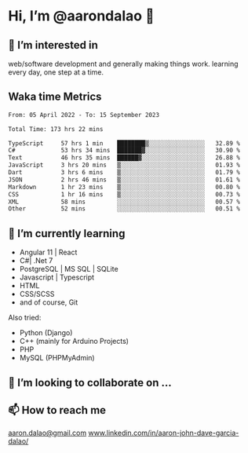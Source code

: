# __Hi, I’m @aarondalao__ 👋 
## 👀 I’m interested in 
web/software development and generally making things work.
learning every day, one step at a time. 

## Waka time Metrics
<!--START_SECTION:waka-->

```txt
From: 05 April 2022 - To: 15 September 2023

Total Time: 173 hrs 22 mins

TypeScript     57 hrs 1 min    ████████▒░░░░░░░░░░░░░░░░   32.89 %
C#             53 hrs 34 mins  ███████▓░░░░░░░░░░░░░░░░░   30.90 %
Text           46 hrs 35 mins  ██████▓░░░░░░░░░░░░░░░░░░   26.88 %
JavaScript     3 hrs 20 mins   ▒░░░░░░░░░░░░░░░░░░░░░░░░   01.93 %
Dart           3 hrs 6 mins    ▒░░░░░░░░░░░░░░░░░░░░░░░░   01.79 %
JSON           2 hrs 46 mins   ▒░░░░░░░░░░░░░░░░░░░░░░░░   01.61 %
Markdown       1 hr 23 mins    ▒░░░░░░░░░░░░░░░░░░░░░░░░   00.80 %
CSS            1 hr 16 mins    ▒░░░░░░░░░░░░░░░░░░░░░░░░   00.73 %
XML            58 mins         ░░░░░░░░░░░░░░░░░░░░░░░░░   00.57 %
Other          52 mins         ░░░░░░░░░░░░░░░░░░░░░░░░░   00.51 %
```

<!--END_SECTION:waka-->

## 🌱 I’m currently learning 

- Angular 11 | React 
- C#| .Net 7
- PostgreSQL | MS SQL | SQLite
- Javascript | Typescript
- HTML 
- CSS/SCSS
- and of course, Git 


Also tried:
- Python (Django)
- C++ (mainly for Arduino Projects)
- PHP
- MySQL (PHPMyAdmin)


## 💞️ I’m looking to collaborate on ...

## 📫 How to reach me 
aaron.dalao@gmail.com
www.linkedin.com/in/aaron-john-dave-garcia-dalao/

<!---
aarondalao/aarondalao is a ✨ special ✨ repository because its `README.md` (this file) appears on your GitHub profile.
You can click the Preview link to take a look at your changes.
--->
